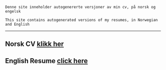 ﻿```
Denne site inneholder autogenererte versjoner av min cv, på norsk og engelsk

This site contains autogenerated versions of my resumes, in Norwegian and English
```

***

## Norsk CV [klikk her](https://harrysolsem.github.io/MyCV/cv.html)

## English Resume [click here](https://harrysolsem.github.io/MyCV/resume.html)